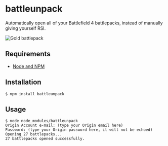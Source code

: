 battleunpack
============

Automatically open all of your Battlefield 4 battlepacks, instead of manually giving yourself RSI.

![Gold battlepack](http://img2.wikia.nocookie.net/__cb20140519194156/battlefield/images/4/4a/Gold_pack.png)

## Requirements
- [Node and NPM](http://nodejs.org/download/)

## Installation
    $ npm install battleunpack

## Usage
    $ node node_modules/battleunpack
    Origin Account e-mail: (type your Origin email here)
    Password: (type your Origin password here, it will not be echoed)
    Opening 27 battlepacks...
    27 battlepacks opened successfully.
